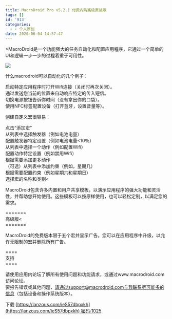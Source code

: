 ```yaml
---
title: MacroDroid Pro v5.2.1 付费内购高级直装版
tags: []
id: '913'
categories:
  - - 个人原创
date: 2020-06-04 14:57:47
---
```


\>MacroDroid是一个功能强大的任务自动化和配置应用程序，它通过一个简单的UI和逻辑一步一步的过程着重于可用性。

![](https://gcsee.com/wp-content/uploads/2020/06/2020060414534197-1024x576.png)

什么macrodroid可以自动化的几个例子：

启动特定应用程序时打开Wifi连接（关闭时再次关闭）。  
通过发送您当前的位置来自动响应特定的传入短信。  
切换电源按钮告诉你时间（没有拿出你的口袋）。  
使用NFC标签配置设备（打开蓝牙，设置音量等）。

创建自定义宏很容易：

点击“添加宏”  
从列表中选择触发器（例如电池电量）  
配置触发器特定设置（例如电池电量<10％）  
从列表中选择一个动作（例如配置Wifi）  
配置动作特定设置（例如禁用Wifi）  
根据需要添加更多动作  
（可选）从列表中添加约束（例如，星期几）  
根据需要配置约束（例如星期六和星期日）  
选择宏的名称和类别<

MacroDroid包含许多内置和用户共享模板，以演示应用程序的强大功能和灵活性，并帮助您开始使用。这些模板可以按原样使用，也可以轻松定制，以满足您的需求。

\=======  
高级版<  
\=======

MacroDroid的免费版本限于五个宏并显示广告。您可以在应用程序中升级，以允许无限制的宏并删除所有广告。

\====  
支持  
\====

请使用应用内论坛了解所有使用问题和功能请求，或通过www.macrodroid.com访问论坛。  
要报告错误或其他问题，请通过support@macrodroid.com与我联系尽可能多的信息（包括设备和操作系统版本）。

下载:[https://lanzous.com/ieS57dbpxkh](https://lanzous.com/ieS57dbpxkh) 密码:1025